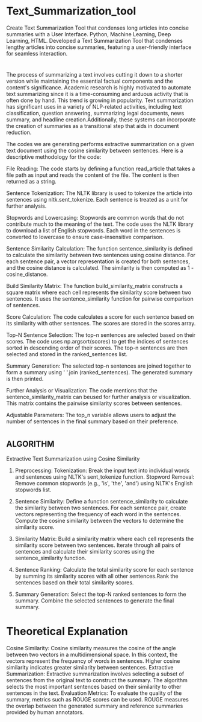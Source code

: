 # Text_Summarization_tool
Create Text Summarization Tool that condenses long articles into concise summaries with a User Interface.
Python, Machine Learning, Deep Learning, HTML. 
Developed a Text Summarization Tool that condenses lengthy articles into concise summaries, featuring 
a user-friendly interface for seamless interaction.


#
The process of summarizing a text involves cutting it down to a shorter version while maintaining the essential factual components and the content's significance. Academic research is highly motivated to automate text summarizing since it is a time-consuming and arduous activity that is often done by hand. This trend is growing in popularity.
Text summarization has significant uses in a variety of NLP-related activities, including text classification, question answering, summarizing legal documents, news summary, and headline creation.Additionally, these systems can incorporate the creation of summaries as a transitional step that aids in document reduction.  



The codes we are generating performs extractive summarization on a given text document using the cosine similarity between sentences. Here is a descriptive methodology for the code: 

File Reading: The code starts by defining a function read_article that takes a file path as input and reads the content of the file. The content is then returned as a string. 

Sentence Tokenization: The NLTK library is used to tokenize the article into sentences using nltk.sent_tokenize. Each sentence is treated as a unit for further analysis. 

Stopwords and Lowercasing: Stopwords are common words that do not contribute much to the meaning of the text. The code uses the NLTK library to download a list of English stopwords. Each word in the sentences is converted to lowercase to ensure case-insensitive comparison. 

Sentence Similarity Calculation: The function sentence_similarity is defined to calculate the similarity between two sentences using cosine distance. For each sentence pair, a vector representation is created for both sentences, and the cosine distance is calculated. The similarity is then computed as 1 - cosine_distance. 

Build Similarity Matrix: The function build_similarity_matrix constructs a square matrix where each cell represents the similarity score between two sentences. It uses the sentence_similarity function for pairwise comparison of sentences. 

Score Calculation: The code calculates a score for each sentence based on its similarity with other sentences. The scores are stored in the scores array. 
 
Top-N Sentence Selection: The top-n sentences are selected based on their scores. The code uses np.argsort(scores) to get the indices of sentences sorted in descending order of their scores. The top-n sentences are then selected and stored in the ranked_sentences list. 
 
Summary Generation: The selected top-n sentences are joined together to form a summary using ' '.join (ranked_sentences). The generated summary is then printed. 
 
Further Analysis or Visualization: The code mentions that the sentence_similarity_matrix can beused for further analysis or visualization. This matrix contains the pairwise similarity scores between sentences. 
 
Adjustable Parameters: The top_n variable allows users to adjust the number of sentences in the final summary based on their preference. 
#
## ALGORITHM 

Extractive Text Summarization using Cosine Similarity 

1. Preprocessing: 
Tokenization: Break the input text into individual words and sentences using NLTK's sent_tokenize function. 
Stopword Removal: Remove common stopwords (e.g., 'is', 'the', 'and') using NLTK's English stopwords list. 

2.  Sentence Similarity: 
Define a function sentence_similarity to calculate the similarity between two sentences. For each sentence pair, create vectors representing the frequency of each word in the sentences. Compute the cosine similarity between the vectors to determine the similarity score. 

3. Similarity Matrix: 
Build a similarity matrix where each cell represents the similarity score between two sentences. Iterate through all pairs of sentences and calculate their similarity scores using the sentence_similarity function. 

4. Sentence Ranking: 
Calculate the total similarity score for each sentence by summing its similarity scores with all other sentences.Rank the sentences based on their total similarity scores. 

5. Summary Generation: 
Select the top-N ranked sentences to form the summary. Combine the selected sentences to generate the final summary. 



# Theoretical Explanation
Cosine Similarity: Cosine similarity measures the cosine of the angle between two vectors in a multidimensional space. In this context, the vectors represent the frequency of words in sentences. Higher cosine similarity indicates greater similarity between sentences. 
Extractive Summarization: Extractive summarization involves selecting a subset of sentences from the original text to construct the summary. The algorithm selects the most important sentences based on their similarity to other sentences in the text. 
Evaluation Metrics: To evaluate the quality of the summary, metrics such as ROUGE scores can be used. ROUGE measures the overlap between the generated summary and reference summaries provided by human annotators. 
